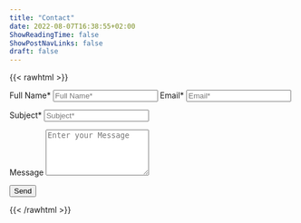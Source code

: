 ```yaml
---
title: "Contact"
date: 2022-08-07T16:38:55+02:00
ShowReadingTime: false
ShowPostNavLinks: false
draft: false
---
```


{{< rawhtml >}}
  <link rel="stylesheet" href="/css/form.css">

  <script type="text/javascript">var submitted=false;</script>

  <iframe name="hidden_iframe" id="hidden_iframe" style="display:none;"
  onload="if(submitted) {window.location='/contact/thankyou';}"></iframe>

  <form action="https://docs.google.com/forms/d/e/18IqVKDW2Og3_-jCCzW4SOk2vpa_FHFC_48lrO-UDGOE/formResponse"
  method="post" target="hidden_iframe" onsubmit="submitted=true;">
  </form>

  <form action="https://docs.google.com/forms/d/e/1FAIpQLScrKjGosDb4LOIJ9VBXe1JFAz6YITrcjwTgzKK42JQasbn2ew/formResponse" method="post" target="hidden_iframe" onsubmit="submitted=true" netlify >

  <label>Full Name*</label>
    <input type="text" placeholder="Full Name*" class="form-input" name="entry.1702893565" required>
  <label>Email*</label>
    <input type="email" placeholder="Email*" class="form-input" name="entry.1687760395" required>

  <label>Subject*</label>
    <input type="text" placeholder="Subject*" class="form-input" name="entry.677659559" required>

  <label>Message</label>
    <textarea rows="5" placeholder="Enter your Message" class="form-input" name="entry.1279725271" ></textarea>

  <button type="submit">Send</button>
  </form>
{{< /rawhtml >}}
